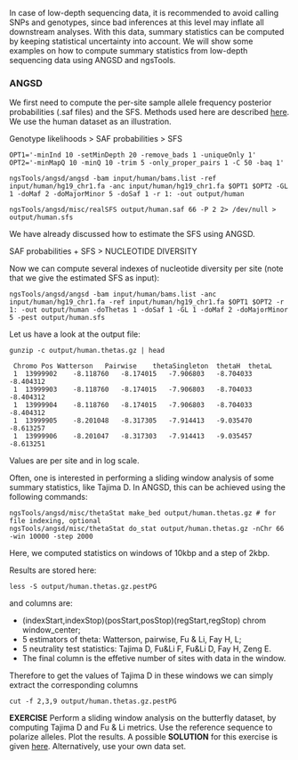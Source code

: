 
In case of low-depth sequencing data, it is recommended to avoid calling SNPs and genotypes, since bad inferences at this level may inflate all downstream analyses.
With this data, summary statistics can be computed by keeping statistical uncertainty into account.
We will show some examples on how to compute summary statistics from low-depth sequencing data using ANGSD and ngsTools.

### ANGSD

We first need to compute the per-site sample allele frequency posterior probabilities (.saf files) and the SFS. 
Methods used here are described [here](http://www.biomedcentral.com/1471-2105/14/289).
We use the human dataset as an illustration.

Genotype likelihoods > SAF probabilities > SFS

```
OPT1='-minInd 10 -setMinDepth 20 -remove_bads 1 -uniqueOnly 1'
OPT2='-minMapQ 10 -minQ 10 -trim 5 -only_proper_pairs 1 -C 50 -baq 1'

ngsTools/angsd/angsd -bam input/human/bams.list -ref input/human/hg19_chr1.fa -anc input/human/hg19_chr1.fa $OPT1 $OPT2 -GL 1 -doMaf 2 -doMajorMinor 5 -doSaf 1 -r 1: -out output/human

ngsTools/angsd/misc/realSFS output/human.saf 66 -P 2 2> /dev/null > output/human.sfs
```
We have already discussed how to estimate the SFS using ANGSD.

SAF probabilities + SFS > NUCLEOTIDE DIVERSITY

Now we can compute several indexes of nucleotide diversity per site (note that we give the estimated SFS as input):
```
ngsTools/angsd/angsd -bam input/human/bams.list -anc input/human/hg19_chr1.fa -ref input/human/hg19_chr1.fa $OPT1 $OPT2 -r 1: -out output/human -doThetas 1 -doSaf 1 -GL 1 -doMaf 2 -doMajorMinor 5 -pest output/human.sfs
```

Let us have a look at the output file:
```
gunzip -c output/human.thetas.gz | head

 Chromo	Pos	Watterson	Pairwise	thetaSingleton	thetaH	thetaL
 1	13999902	-8.118760	-8.174015	-7.906803	-8.704033	-8.404312
 1	13999903	-8.118760	-8.174015	-7.906803	-8.704033	-8.404312
 1	13999904	-8.118760	-8.174015	-7.906803	-8.704033	-8.404312
 1	13999905	-8.201048	-8.317305	-7.914413	-9.035470	-8.613257
 1	13999906	-8.201047	-8.317303	-7.914413	-9.035457	-8.613251
```
Values are per site and in log scale.

Often, one is interested in performing a sliding window analysis of some summary statistics, like Tajima D.
In ANGSD, this can be achieved using the following commands:
```
ngsTools/angsd/misc/thetaStat make_bed output/human.thetas.gz # for file indexing, optional
ngsTools/angsd/misc/thetaStat do_stat output/human.thetas.gz -nChr 66 -win 10000 -step 2000
```
Here, we computed statistics on windows of 10kbp and a step of 2kbp.

Results are stored here:
```
less -S output/human.thetas.gz.pestPG
```
and columns are:
 - (indexStart,indexStop)(posStart,posStop)(regStart,regStop) chrom window_center; <br>
 - 5 estimators of theta: Watterson, pairwise, Fu & Li, Fay H, L; <br>
 - 5 neutrality test statistics: Tajima D, Fu&Li F, Fu&Li D, Fay H, Zeng E. <br>
 - The final column is the effetive number of sites with data in the window. <br>

Therefore to get the values of Tajima D in these windows we can simply extract the corresponding columns
```
cut -f 2,3,9 output/human.thetas.gz.pestPG
```

**EXERCISE**
Perform a sliding window analysis on the butterfly dataset, by computing Tajima D and Fu & Li metrics.
Use the reference sequence to polarize alleles.
Plot the results. 
A possible **SOLUTION** for this exercise is given [here](https://github.com/mfumagalli/EvoGen_course/tree/master/Files/solutions.md).
Alternatively, use your own data set.




